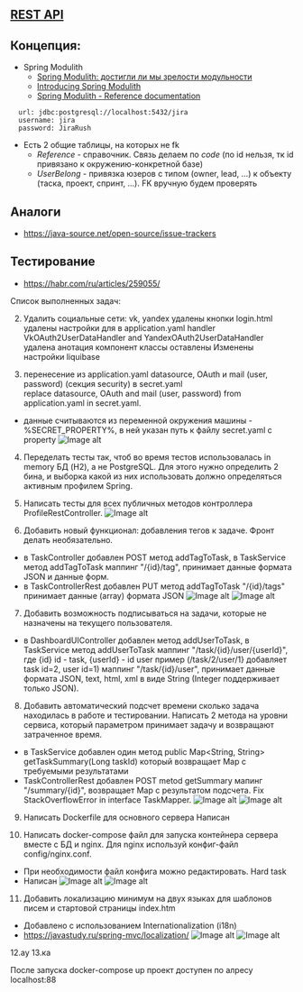 ## [REST API](http://localhost:8080/doc)

## Концепция:
- Spring Modulith
  - [Spring Modulith: достигли ли мы зрелости модульности](https://habr.com/ru/post/701984/)
  - [Introducing Spring Modulith](https://spring.io/blog/2022/10/21/introducing-spring-modulith)
  - [Spring Modulith - Reference documentation](https://docs.spring.io/spring-modulith/docs/current-SNAPSHOT/reference/html/)

```
  url: jdbc:postgresql://localhost:5432/jira
  username: jira
  password: JiraRush
```
- Есть 2 общие таблицы, на которых не fk
  - _Reference_ - справочник. Связь делаем по _code_ (по id нельзя, тк id привязано к окружению-конкретной базе)
  - _UserBelong_ - привязка юзеров с типом (owner, lead, ...) к объекту (таска, проект, спринт, ...). FK вручную будем проверять

## Аналоги
- https://java-source.net/open-source/issue-trackers

## Тестирование
- https://habr.com/ru/articles/259055/

Список выполненных задач:

2. Удалить социальные сети: vk, yandex
   удалены кнопки login.html
   удалены настройки для в application.yaml
   handler  VkOAuth2UserDataHandler and YandexOAuth2UserDataHandler удалена анотация компонент классы оставлены
   Изменены настройки liquibase

3. перенесение из application.yaml datasource, OAuth и mail (user, password) (секция security)  в secret.yaml  
   replace datasource, OAuth and mail (user, password) from application.yaml in secret.yaml.
- данные считываются из переменной окружения машины - %SECRET_PROPERTY%, в ней указан путь к файлу secret.yaml
  с property
  ![Image alt](https://github.com/sfill70/project-final/blob/master/resources/static/img/secret_property.png)
4.  Переделать тесты так, чтоб во время тестов использовалась in memory БД (H2), а не PostgreSQL. 
    Для этого нужно определить 2 бина, и выборка какой из них использовать должно определяться активным профилем Spring.

5.  Написать тесты для всех публичных методов контроллера ProfileRestController.
    ![Image alt](https://github.com/sfill70/project-final/blob/master/resources/static/img/test.png)

6. Добавить новый функционал: добавления тегов к задаче. Фронт делать необязательно.
- в  TaskController добавлен POST метод addTagToTask, в TaskService метод addTagToTask
  маппинг "/{id}/tag", принимает данные формата JSON и данные форм.
- в TaskControllerRest добавлен PUT метод addTagToTask "/{id}/tags" принимает данные (array) формата JSON
  ![Image alt](https://github.com/sfill70/project-final/blob/master/resources/static/img/point_6.png)
  ![Image alt](https://raw.githubusercontent.com/sfill70/project-final/blob/master/resources/static/img/point_6.png)

7. Добавить возможность подписываться на задачи, которые не назначены на текущего пользователя.
- в  DashboardUIController добавлен метод addUserToTask, в TaskService метод addUserToTask
  маппинг "/task/{id}/user/{userId}", где {id} id - task, {userId} - id user
  пример (/task/2/user/1} добавляет task id=2, user id=1)
  маппинг "/task/{id}/user", принимает данные формата JSON, text, html, xml в виде String (Integer поддерживает только JSON).

8. Добавить автоматический подсчет времени сколько задача находилась в работе и тестировании.
   Написать 2 метода на уровни сервиса, который параметром принимает задачу и возвращают затраченное время.
- в TaskService добавлен один метод public Map<String, String> getTaskSummary(Long taskId) который возвращает Map с
  требуемыми результатами
- TaskControllerRest добавлен POST  metod  getSummary мапинг "/summary/{id}", возвращает  Map c результатом подсчета.
  Fix StackOverflowError in interface TaskMapper.
  ![Image alt](https://github.com/sfill70/project-final/blob/master/resources/static/img/login.png)
  ![Image alt](https://github.com/sfill70/project-final/blob/master/resources/static/img/summary_8.png)

9. Написать Dockerfile для основного сервера
  Написан

10. Написать docker-compose файл для запуска контейнера сервера вместе с БД и nginx. Для nginx используй конфиг-файл config/nginx.conf.
-  При необходимости файл конфига можно редактировать. Hard task
- Написан
  ![Image alt](https://github.com/sfill70/project-final/blob/master/resources/static/img/run_in_docker.png)
  ![Image alt](https://github.com/sfill70/project-final/blob/master/resources/static/img/run_in_docker_2.png)


11. Добавить локализацию минимум на двух языках для шаблонов писем и стартовой страницы index.htm
- Добавлено с использованием Internationalization (i18n)
- https://javastudy.ru/spring-mvc/localization/
  ![Image alt](https://github.com/sfill70/project-final/blob/master/resources/static/img/local_ru.png)
  ![Image alt](https://github.com/sfill70/project-final/blob/master/resources/static/img/local_en.png)

12.ау
13.ка

После запуска docker-compose up проект доступен по алресу localhost:88




